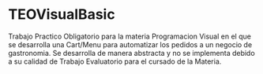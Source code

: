 # TEOVisualBasic
 Trabajo Practico Obligatorio para la materia Programacion Visual
 en el que se desarrolla una Cart/Menu para automatizar los pedidos a un negocio de gastronomia. Se desarrolla de manera abstracta
 y no se implementa debido a su calidad de Trabajo Evaluatorio para el cursado de la Materia.
